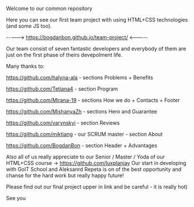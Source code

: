 Welcome to our common repository

Here you can see our first team project with using HTML+CSS technologies (and some JS too).

-----> https://bogdanbon.github.io/team-project/ <-----

Our team consist of seven fantastic developers and everybody of them are just on the first phase of
theirs devepolment life.

Many thanks to:

https://github.com/halyna-ala - sections Problems + Benefits

https://github.com/Tetiana4 - section Program

https://github.com/Mirana-19 - sections How we do + Contacts + Footer

https://github.com/MishanyaZh - sections Hero and Guarantee

https://github.com/varynskyi - section Reviews

https://github.com/miktiang - our SCRUM master - section About

https://github.com/BogdanBon - section Header + Advantages

Also all of us really appreciate to our Senior / Master / Yoda of our HTML+CSS course ->
https://github.com/luxplanjay Our start in developing with GoIT School and Aleksanrd Repeta is on of
the best opportunity and chanse for the hard work but really happy future!

Please find out our final project upper in link and be careful - it is really hot)

See you
